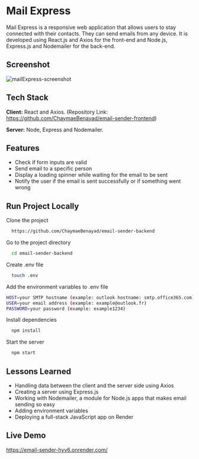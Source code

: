 
# Mail Express

Mail Express is a responsive web application that allows users to stay connected with their contacts. They can send emails from any device. It is developed using React.js and Axios for the front-end and Node.js, Express.js and Nodemailer for the back-end.
## Screenshot

![mailExpress-screenshot](https://user-images.githubusercontent.com/78702422/209901885-d4b61836-310e-46b0-b3d7-f44deef23ef6.png)


## Tech Stack

**Client:** React and Axios. (Repository Link: https://github.com/ChaymaeBenayad/email-sender-frontend)

**Server:** Node, Express and Nodemailer.


## Features

- Check if form inputs are valid
- Send email to a specific person
- Display a loading spinner while waiting for the email to be sent
- Notify the user if the email is sent successfully or if something went wrong

## Run Project Locally

Clone the project

```bash
  https://github.com/ChaymaeBenayad/email-sender-backend
```

Go to the project directory

```bash
  cd email-sender-backend
```
Create .env file

```bash
  touch .env
```
Add the environment variables to .env file

```bash
HOST=your SMTP hostname (example: outlook hostname: smtp.office365.com)
USER=your email address (example: example@outlook.fr)
PASSWORD=your password (example: example1234)
```

Install dependencies

```bash
  npm install
```

Start the server

```bash
  npm start
```




## Lessons Learned

- Handling data between the client and the server side using Axios
- Creating a server using Express.js
- Working with Nodemailer, a module for Node.js apps that makes email sending so easy 
- Adding environment variables
- Deploying a full-stack JavaScript app on Render


## Live Demo

https://email-sender-hyv6.onrender.com/